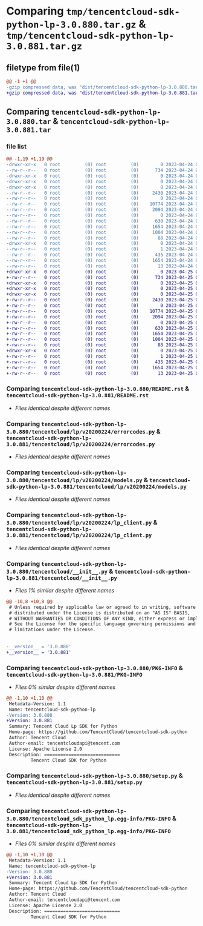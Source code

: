 # Comparing `tmp/tencentcloud-sdk-python-lp-3.0.880.tar.gz` & `tmp/tencentcloud-sdk-python-lp-3.0.881.tar.gz`

## filetype from file(1)

```diff
@@ -1 +1 @@
-gzip compressed data, was "dist/tencentcloud-sdk-python-lp-3.0.880.tar", last modified: Mon Apr 24 03:13:29 2023, max compression
+gzip compressed data, was "dist/tencentcloud-sdk-python-lp-3.0.881.tar", last modified: Tue Apr 25 00:44:31 2023, max compression
```

## Comparing `tencentcloud-sdk-python-lp-3.0.880.tar` & `tencentcloud-sdk-python-lp-3.0.881.tar`

### file list

```diff
@@ -1,19 +1,19 @@
-drwxr-xr-x   0 root         (0) root         (0)        0 2023-04-24 03:13:29.000000 tencentcloud-sdk-python-lp-3.0.880/
--rw-r--r--   0 root         (0) root         (0)      734 2023-04-24 03:13:29.000000 tencentcloud-sdk-python-lp-3.0.880/README.rst
-drwxr-xr-x   0 root         (0) root         (0)        0 2023-04-24 03:13:29.000000 tencentcloud-sdk-python-lp-3.0.880/tencentcloud/
-drwxr-xr-x   0 root         (0) root         (0)        0 2023-04-24 03:13:29.000000 tencentcloud-sdk-python-lp-3.0.880/tencentcloud/lp/
-drwxr-xr-x   0 root         (0) root         (0)        0 2023-04-24 03:13:29.000000 tencentcloud-sdk-python-lp-3.0.880/tencentcloud/lp/v20200224/
--rw-r--r--   0 root         (0) root         (0)     2430 2023-04-24 03:13:29.000000 tencentcloud-sdk-python-lp-3.0.880/tencentcloud/lp/v20200224/errorcodes.py
--rw-r--r--   0 root         (0) root         (0)        0 2023-04-24 03:13:29.000000 tencentcloud-sdk-python-lp-3.0.880/tencentcloud/lp/v20200224/__init__.py
--rw-r--r--   0 root         (0) root         (0)    10774 2023-04-24 03:13:29.000000 tencentcloud-sdk-python-lp-3.0.880/tencentcloud/lp/v20200224/models.py
--rw-r--r--   0 root         (0) root         (0)     2094 2023-04-24 03:13:29.000000 tencentcloud-sdk-python-lp-3.0.880/tencentcloud/lp/v20200224/lp_client.py
--rw-r--r--   0 root         (0) root         (0)        0 2023-04-24 03:13:29.000000 tencentcloud-sdk-python-lp-3.0.880/tencentcloud/lp/__init__.py
--rw-r--r--   0 root         (0) root         (0)      630 2023-04-24 03:13:29.000000 tencentcloud-sdk-python-lp-3.0.880/tencentcloud/__init__.py
--rw-r--r--   0 root         (0) root         (0)     1654 2023-04-24 03:13:29.000000 tencentcloud-sdk-python-lp-3.0.880/PKG-INFO
--rw-r--r--   0 root         (0) root         (0)     1004 2023-04-24 03:13:29.000000 tencentcloud-sdk-python-lp-3.0.880/setup.py
--rw-r--r--   0 root         (0) root         (0)       88 2023-04-24 03:13:29.000000 tencentcloud-sdk-python-lp-3.0.880/setup.cfg
-drwxr-xr-x   0 root         (0) root         (0)        0 2023-04-24 03:13:29.000000 tencentcloud-sdk-python-lp-3.0.880/tencentcloud_sdk_python_lp.egg-info/
--rw-r--r--   0 root         (0) root         (0)        1 2023-04-24 03:13:29.000000 tencentcloud-sdk-python-lp-3.0.880/tencentcloud_sdk_python_lp.egg-info/dependency_links.txt
--rw-r--r--   0 root         (0) root         (0)      435 2023-04-24 03:13:29.000000 tencentcloud-sdk-python-lp-3.0.880/tencentcloud_sdk_python_lp.egg-info/SOURCES.txt
--rw-r--r--   0 root         (0) root         (0)     1654 2023-04-24 03:13:29.000000 tencentcloud-sdk-python-lp-3.0.880/tencentcloud_sdk_python_lp.egg-info/PKG-INFO
--rw-r--r--   0 root         (0) root         (0)       13 2023-04-24 03:13:29.000000 tencentcloud-sdk-python-lp-3.0.880/tencentcloud_sdk_python_lp.egg-info/top_level.txt
+drwxr-xr-x   0 root         (0) root         (0)        0 2023-04-25 00:44:31.000000 tencentcloud-sdk-python-lp-3.0.881/
+-rw-r--r--   0 root         (0) root         (0)      734 2023-04-25 00:44:31.000000 tencentcloud-sdk-python-lp-3.0.881/README.rst
+drwxr-xr-x   0 root         (0) root         (0)        0 2023-04-25 00:44:31.000000 tencentcloud-sdk-python-lp-3.0.881/tencentcloud/
+drwxr-xr-x   0 root         (0) root         (0)        0 2023-04-25 00:44:31.000000 tencentcloud-sdk-python-lp-3.0.881/tencentcloud/lp/
+drwxr-xr-x   0 root         (0) root         (0)        0 2023-04-25 00:44:31.000000 tencentcloud-sdk-python-lp-3.0.881/tencentcloud/lp/v20200224/
+-rw-r--r--   0 root         (0) root         (0)     2430 2023-04-25 00:44:31.000000 tencentcloud-sdk-python-lp-3.0.881/tencentcloud/lp/v20200224/errorcodes.py
+-rw-r--r--   0 root         (0) root         (0)        0 2023-04-25 00:44:31.000000 tencentcloud-sdk-python-lp-3.0.881/tencentcloud/lp/v20200224/__init__.py
+-rw-r--r--   0 root         (0) root         (0)    10774 2023-04-25 00:44:31.000000 tencentcloud-sdk-python-lp-3.0.881/tencentcloud/lp/v20200224/models.py
+-rw-r--r--   0 root         (0) root         (0)     2094 2023-04-25 00:44:31.000000 tencentcloud-sdk-python-lp-3.0.881/tencentcloud/lp/v20200224/lp_client.py
+-rw-r--r--   0 root         (0) root         (0)        0 2023-04-25 00:44:31.000000 tencentcloud-sdk-python-lp-3.0.881/tencentcloud/lp/__init__.py
+-rw-r--r--   0 root         (0) root         (0)      630 2023-04-25 00:44:31.000000 tencentcloud-sdk-python-lp-3.0.881/tencentcloud/__init__.py
+-rw-r--r--   0 root         (0) root         (0)     1654 2023-04-25 00:44:31.000000 tencentcloud-sdk-python-lp-3.0.881/PKG-INFO
+-rw-r--r--   0 root         (0) root         (0)     1004 2023-04-25 00:44:31.000000 tencentcloud-sdk-python-lp-3.0.881/setup.py
+-rw-r--r--   0 root         (0) root         (0)       88 2023-04-25 00:44:31.000000 tencentcloud-sdk-python-lp-3.0.881/setup.cfg
+drwxr-xr-x   0 root         (0) root         (0)        0 2023-04-25 00:44:31.000000 tencentcloud-sdk-python-lp-3.0.881/tencentcloud_sdk_python_lp.egg-info/
+-rw-r--r--   0 root         (0) root         (0)        1 2023-04-25 00:44:31.000000 tencentcloud-sdk-python-lp-3.0.881/tencentcloud_sdk_python_lp.egg-info/dependency_links.txt
+-rw-r--r--   0 root         (0) root         (0)      435 2023-04-25 00:44:31.000000 tencentcloud-sdk-python-lp-3.0.881/tencentcloud_sdk_python_lp.egg-info/SOURCES.txt
+-rw-r--r--   0 root         (0) root         (0)     1654 2023-04-25 00:44:31.000000 tencentcloud-sdk-python-lp-3.0.881/tencentcloud_sdk_python_lp.egg-info/PKG-INFO
+-rw-r--r--   0 root         (0) root         (0)       13 2023-04-25 00:44:31.000000 tencentcloud-sdk-python-lp-3.0.881/tencentcloud_sdk_python_lp.egg-info/top_level.txt
```

### Comparing `tencentcloud-sdk-python-lp-3.0.880/README.rst` & `tencentcloud-sdk-python-lp-3.0.881/README.rst`

 * *Files identical despite different names*

### Comparing `tencentcloud-sdk-python-lp-3.0.880/tencentcloud/lp/v20200224/errorcodes.py` & `tencentcloud-sdk-python-lp-3.0.881/tencentcloud/lp/v20200224/errorcodes.py`

 * *Files identical despite different names*

### Comparing `tencentcloud-sdk-python-lp-3.0.880/tencentcloud/lp/v20200224/models.py` & `tencentcloud-sdk-python-lp-3.0.881/tencentcloud/lp/v20200224/models.py`

 * *Files identical despite different names*

### Comparing `tencentcloud-sdk-python-lp-3.0.880/tencentcloud/lp/v20200224/lp_client.py` & `tencentcloud-sdk-python-lp-3.0.881/tencentcloud/lp/v20200224/lp_client.py`

 * *Files identical despite different names*

### Comparing `tencentcloud-sdk-python-lp-3.0.880/tencentcloud/__init__.py` & `tencentcloud-sdk-python-lp-3.0.881/tencentcloud/__init__.py`

 * *Files 1% similar despite different names*

```diff
@@ -10,8 +10,8 @@
 # Unless required by applicable law or agreed to in writing, software
 # distributed under the License is distributed on an "AS IS" BASIS,
 # WITHOUT WARRANTIES OR CONDITIONS OF ANY KIND, either express or implied.
 # See the License for the specific language governing permissions and
 # limitations under the License.
 
 
-__version__ = '3.0.880'
+__version__ = '3.0.881'
```

### Comparing `tencentcloud-sdk-python-lp-3.0.880/PKG-INFO` & `tencentcloud-sdk-python-lp-3.0.881/PKG-INFO`

 * *Files 0% similar despite different names*

```diff
@@ -1,10 +1,10 @@
 Metadata-Version: 1.1
 Name: tencentcloud-sdk-python-lp
-Version: 3.0.880
+Version: 3.0.881
 Summary: Tencent Cloud Lp SDK for Python
 Home-page: https://github.com/TencentCloud/tencentcloud-sdk-python
 Author: Tencent Cloud
 Author-email: tencentcloudapi@tencent.com
 License: Apache License 2.0
 Description: ============================
         Tencent Cloud SDK for Python
```

### Comparing `tencentcloud-sdk-python-lp-3.0.880/setup.py` & `tencentcloud-sdk-python-lp-3.0.881/setup.py`

 * *Files identical despite different names*

### Comparing `tencentcloud-sdk-python-lp-3.0.880/tencentcloud_sdk_python_lp.egg-info/PKG-INFO` & `tencentcloud-sdk-python-lp-3.0.881/tencentcloud_sdk_python_lp.egg-info/PKG-INFO`

 * *Files 0% similar despite different names*

```diff
@@ -1,10 +1,10 @@
 Metadata-Version: 1.1
 Name: tencentcloud-sdk-python-lp
-Version: 3.0.880
+Version: 3.0.881
 Summary: Tencent Cloud Lp SDK for Python
 Home-page: https://github.com/TencentCloud/tencentcloud-sdk-python
 Author: Tencent Cloud
 Author-email: tencentcloudapi@tencent.com
 License: Apache License 2.0
 Description: ============================
         Tencent Cloud SDK for Python
```


